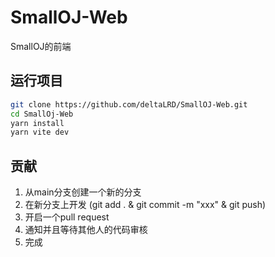 # SmallOJ-Web
SmallOJ的前端

## 运行项目

```bash
git clone https://github.com/deltaLRD/SmallOJ-Web.git
cd SmallOj-Web
yarn install 
yarn vite dev
```

## 贡献

1. 从main分支创建一个新的分支
2. 在新分支上开发 (git add . & git commit -m "xxx" & git push)
3. 开启一个pull request
4. 通知并且等待其他人的代码审核
5. 完成